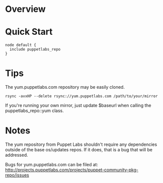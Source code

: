 # Overview


# Quick Start

    node default {
      include puppetlabs_repo
    }

# Tips

The yum.puppetlabs.com repository may be easily cloned.

    rsync -avxHP --delete rsync://yum.puppetlabs.com /path/to/your/mirror

If you're running your own mirror, just update $baseurl when calling the puppetlabs_repo::yum class.

# Notes
The yum repository from Puppet Labs shouldn't require any dependencies outside of the base os/updates repos. If it does, that is a bug that will be addressed.  

Bugs for yum.puppetlabs.com can be filed at: http://projects.puppetlabs.com/projects/puppet-community-pkg-repo/issues


